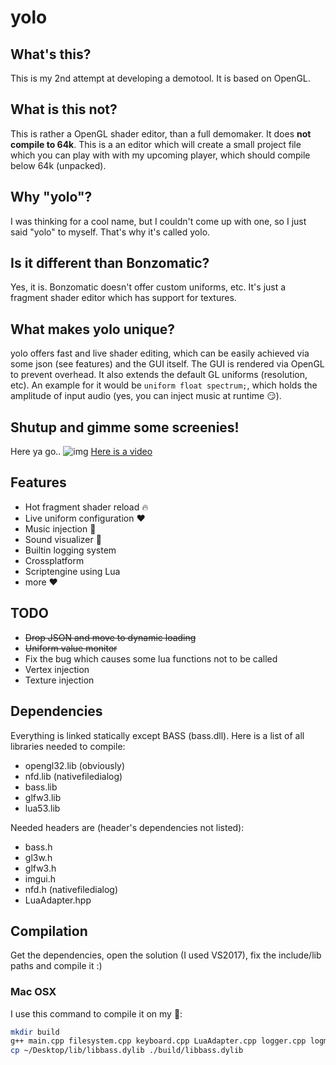 # yolo

## What's this?
This is my 2nd attempt at developing a demotool. It is based on OpenGL.

## What is this not?
This is rather a OpenGL shader editor, than a full demomaker. It does **not compile to 64k**. This is a an editor which will create a small project file which you can play with with my upcoming player, which should compile below 64k (unpacked).

## Why "yolo"?
I was thinking for a cool name, but I couldn't come up with one, so I just said "yolo" to myself. That's why it's called yolo.

## Is it different than Bonzomatic?
Yes, it is. Bonzomatic doesn't offer custom uniforms, etc. It's just a fragment shader editor which has support for textures.

## What makes yolo unique?
yolo offers fast and live shader editing, which can be easily achieved via some json (see features) and the GUI itself. The GUI is rendered via OpenGL to prevent overhead. It also extends the default GL uniforms (resolution, etc). An example for it would be ```uniform float spectrum;```, which holds the amplitude of input audio (yes, you can inject music at runtime :smirk:).

## Shutup and gimme some screenies!
Here ya go..
![img](https://i.imgur.com/F7YGwos.png)
[Here is a video](https://streamable.com/tco59)

## Features
* Hot fragment shader reload :fire:
* Live uniform configuration :heart:
* Music injection :dancer:
* Sound visualizer :musical_note:
* Builtin logging system
* Crossplatform
* Scriptengine using Lua
* more :heart:

## TODO
* ~~Drop JSON and move to dynamic loading~~
* ~~Uniform value monitor~~
* Fix the bug which causes some lua functions not to be called
* Vertex injection
* Texture injection

## Dependencies
Everything is linked statically except BASS (bass.dll). Here is a list of all libraries needed to compile:

* opengl32.lib (obviously)
* nfd.lib (nativefiledialog)
* bass.lib
* glfw3.lib
* lua53.lib

Needed headers are (header's dependencies not listed):

* bass.h
* gl3w.h
* glfw3.h
* imgui.h
* nfd.h (nativefiledialog)
* LuaAdapter.hpp

## Compilation
Get the dependencies, open the solution (I used VS2017), fix the include/lib paths and compile it :)

### Mac OSX
I use this command to compile it on my :apple::
```bash
mkdir build
g++ main.cpp filesystem.cpp keyboard.cpp LuaAdapter.cpp logger.cpp logmessage.cpp menubar.cpp music.cpp shaders.cpp gl3w.c imgui_draw.cpp imgui_impl_glfw_gl3.cpp imgui.cpp vm.cpp -o build/yolo -framework OpenGl -framework Cocoa -framework CoreVideo -framework AppKit -framework IOKit /usr/local/Cellar/glfw/3.2.1/lib/libglfw3.a ~/Desktop/lib/libnfd_d.a -I/Users/luca/Desktop/include -std=c++11 /usr/local/Cellar/lua@5.3/5.3.4/lib/liblua.5.3.dylib ~/Desktop/lib/libbass.dylib
cp ~/Desktop/lib/libbass.dylib ./build/libbass.dylib
```
